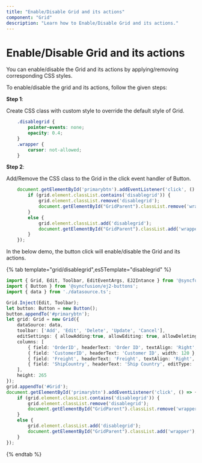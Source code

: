 ```yaml
---
title: "Enable/Disable Grid and its actions"
component: "Grid"
description: "Learn how to Enable/Disable Grid and its actions."
---
```


# Enable/Disable Grid and its actions

You can enable/disable the Grid and its actions by applying/removing corresponding CSS styles.

To enable/disable the grid and its actions, follow the given steps:

**Step 1**:

Create CSS class with custom style to override the default style of Grid.

```css
    .disablegrid {
        pointer-events: none;
        opacity: 0.4;
    }
    .wrapper {
        cursor: not-allowed;
    }

```

**Step 2**:

Add/Remove the CSS class to the Grid in the click event handler of Button.

```typescript
    document.getElementById('primarybtn').addEventListener('click', () => {
        if (grid.element.classList.contains('disablegrid')) {
            grid.element.classList.remove('disablegrid');
            document.getElementById("GridParent").classList.remove('wrapper');
        }
        else {
            grid.element.classList.add('disablegrid');
            document.getElementById("GridParent").classList.add('wrapper');
        }
    });

```

In the below demo, the button click will enable/disable the Grid and its actions.

{% tab template="grid/disablegrid",es5Template="disablegrid" %}

```typescript
import { Grid, Edit, Toolbar, EditEventArgs, EJ2Intance } from '@syncfusion/ej2-grids';
import { Button } from '@syncfusion/ej2-buttons';
import { data } from './datasource.ts';

Grid.Inject(Edit, Toolbar);
let button: Button = new Button();
button.appendTo('#primarybtn');
let grid: Grid = new Grid({
    dataSource: data,
    toolbar: ['Add', 'Edit', 'Delete', 'Update', 'Cancel'],
    editSettings: { allowAdding:true, allowEditing: true, allowDeleting:true },
    columns: [
        { field: 'OrderID', headerText: 'Order ID', textAlign: 'Right', width: 100, isPrimaryKey: true },
        { field: 'CustomerID', headerText: 'Customer ID', width: 120 },
        { field: 'Freight', headerText: 'Freight', textAlign: 'Right', editType: 'numericedit', width: 120, format: 'C2' },
        { field: 'ShipCountry', headerText: 'Ship Country', editType: 'dropdownedit', width: 150 }
    ],
    height: 265
});
grid.appendTo('#Grid');
document.getElementById('primarybtn').addEventListener('click', () => {
    if (grid.element.classList.contains('disablegrid')) {
        grid.element.classList.remove('disablegrid');
        document.getElementById("GridParent").classList.remove('wrapper');
    }
    else {
        grid.element.classList.add('disablegrid');
        document.getElementById("GridParent").classList.add('wrapper');
    }
});
```

{% endtab %}